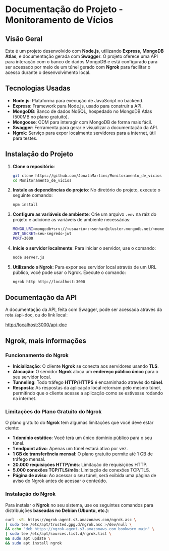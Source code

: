# Documentação do Projeto - Monitoramento de Vícios

## Visão Geral

Este é um projeto desenvolvido com **Node.js**, utilizando **Express**, **MongoDB Atlas**, e documentação gerada com **Swagger**. O projeto oferece uma API para interação com o banco de dados MongoDB e está configurado para ser acessado por meio de um túnel gerado com **Ngrok** para facilitar o acesso durante o desenvolvimento local.

## Tecnologias Usadas

- **Node.js**: Plataforma para execução de JavaScript no backend.
- **Express**: Framework para Node.js, usado para construir a API.
- **MongoDB**: Banco de dados NoSQL, hospedado no MongoDB Atlas (500MB no plano gratuito).
- **Mongoose**: ODM para interagir com MongoDB de forma mais fácil.
- **Swagger**: Ferramenta para gerar e visualizar a documentação da API.
- **Ngrok**: Serviço para expor localmente servidores para a internet, útil para testes.

## Instalação do Projeto

1. **Clone o repositório**:
   ```bash
   git clone https://github.com/JonataMartins/Monitoramento_de_vicios
   cd Monitoramento_de_vicios

2. **Instale as dependências do projeto**:
   No diretório do projeto, execute o seguinte comando:
   ```bash
   npm install

3. **Configure as variáveis de ambiente**:
   Crie um arquivo `.env` na raiz do projeto e adicione as variáveis de ambiente necessárias:
   ```bash
   MONGO_URI=mongodb+srv://<usuario>:<senha>@cluster.mongodb.net/<nome-do-banco>
   JWT_SECRET=seu-segredo-jwt
   PORT=3000

4. **Inicie o servidor localmente**:
   Para iniciar o servidor, use o comando:
   ```bash
   node server.js

5. **Utilizando o Ngrok**:
   Para expor seu servidor local através de um URL público, você pode usar o Ngrok. Execute o comando:
   ```bash
   ngrok http http://localhost:3000

## Documentação da API

A documentação da API, feita com Swagger, pode ser acessada através da rota /api-doc, ou do link local:

[http://localhost:3000/api-doc](http://localhost:3000/api-doc)

## Ngrok, mais informações

### Funcionamento do Ngrok

- **Inicialização**: O cliente **Ngrok** se conecta aos servidores usando **TLS**.
- **Alocação**: O servidor **Ngrok** aloca um **endereço público único** para o seu servidor local.
- **Tunneling**: Todo tráfego **HTTP/HTTPS** é encaminhado através do **túnel**.
- **Resposta**: As respostas da aplicação local retornam pelo mesmo túnel, permitindo que o cliente acesse a aplicação como se estivesse rodando na internet.

### Limitações do Plano Gratuito do Ngrok

O plano gratuito do **Ngrok** tem algumas limitações que você deve estar ciente:

- **1 domínio estático**: Você terá um único domínio público para o seu túnel.
- **1 endpoint ativo**: Apenas um túnel estará ativo por vez.
- **1 GB de transferência mensal**: O plano gratuito permite até 1 GB de tráfego mensal.
- **20.000 requisições HTTP/mês**: Limitação de requisições HTTP.
- **5.000 conexões TCP/TLS/mês**: Limitação de conexões TCP/TLS.
- **Página de aviso**: Ao acessar o seu túnel, será exibida uma página de aviso do Ngrok antes de acessar o conteúdo.

### Instalação do Ngrok

Para instalar o **Ngrok** no seu sistema, use os seguintes comandos para distribuições **baseadas no Debian (Ubuntu, etc.)**:

```bash
curl -sSL https://ngrok-agent.s3.amazonaws.com/ngrok.asc \
| sudo tee /etc/apt/trusted.gpg.d/ngrok.asc >/dev/null \
&& echo "deb https://ngrok-agent.s3.amazonaws.com bookworm main" \
| sudo tee /etc/apt/sources.list.d/ngrok.list \
&& sudo apt update \
&& sudo apt install ngrok